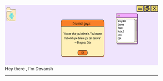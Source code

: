 <img src="./devansh%20goyal%20(2).png" width = "100%" height = "200px">
Hey there , I'm Devansh
<div style="height:0.1px; width:100%;"></div>
<hr>
